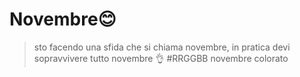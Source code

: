 # Novembre😊
> sto facendo una sfida che si chiama novembre, in pratica devi sopravvivere tutto novembre 👌
> #RRGGBB novembre colorato 
